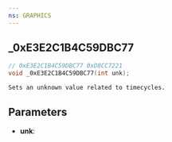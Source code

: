 ```yaml
---
ns: GRAPHICS
---
```

## _0xE3E2C1B4C59DBC77

```c
// 0xE3E2C1B4C59DBC77 0xD8CC7221
void _0xE3E2C1B4C59DBC77(int unk);
```

```
Sets an unknown value related to timecycles.  
```

## Parameters
* **unk**: 

